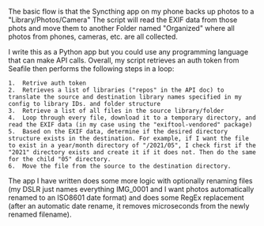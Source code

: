 The basic flow is that the Syncthing app on my phone backs up photos to a "Library/Photos/Camera" The script will read the EXIF data from those phots and move them to another Folder named "Organized" where all photos from phones, cameras, etc. are all collected.

I write this as a Python app but you could use any programming language that can make API calls. Overall, my script retrieves an auth token from Seafile then performs the following steps in a loop:

    1.  Retrive auth token
    2.  Retrieves a list of libraries ("repos" in the API doc) to translate the source and destination library names specified in my config to library IDs. and folder structure
    3.  Retrieve a list of all files in the source library/folder
    4.  Loop through every file, download it to a temporary directory, and read the EXIF data (in my case using the "exiftool-vendored" package)
    5.  Based on the EXIF data, determine if the desired directory structure exists in the destination. For example, if I want the file to exist in a year/month directory of "/2021/05", I check first if the "2021" directory exists and create it if it does not. Then do the same for the child "05" directory.
    6.  Move the file from the source to the destination directory.

The app I have written does some more logic with optionally renaming files (my DSLR just names everything IMG_0001 and I want photos automatically renamed to an ISO8601 date format) and does some RegEx replacement (after an automatic date rename, it removes microseconds from the newly renamed filename).
